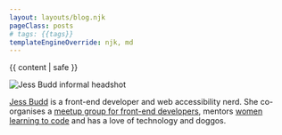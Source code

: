 ```yaml
---
layout: layouts/blog.njk
pageClass: posts
# tags: {{tags}}
templateEngineOverride: njk, md
---
```


{{ content | safe }}

<div class="sharethis-inline-share-buttons" data-title="{{title}} by @jessbudd4"></div>

  <div class="bio">
    <img src="/images/jess-budd-bio-fun.jpg" class="bio__avatar" alt="Jess Budd informal headshot" />
    <p class="bio__text">
      <a href="https://twitter.com/jessbudd4">Jess Budd</a> is a front-end developer and web accessibility nerd. She co-organises a <a href="https://fenders.co/">meetup group for front-end developers</a>, mentors <a href="https://shecodes.com.au/">women learning to code</a> and has a love of technology and doggos.  
    </p>
  </div>
</main>
</div>
